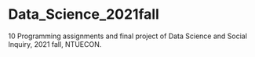 # Data_Science_2021fall
10 Programming assignments and final project of Data Science and Social Inquiry, 2021 fall, NTUECON.
